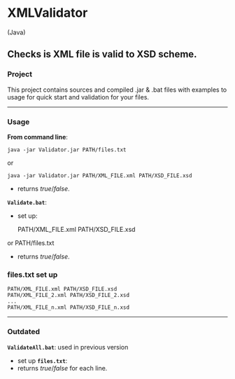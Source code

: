 # XMLValidator
(Java)

## Checks is XML file is valid to XSD scheme.

### Project

This project contains sources and compiled .jar & .bat files with examples to usage for quick start and validation for your files.


-------------
### Usage

**From command line**: 

    java -jar Validator.jar PATH/files.txt

or

    java -jar Validator.jar PATH/XML_FILE.xml PATH/XSD_FILE.xsd

+ returns *true*/*false*.

**`Validate.bat`**: 

+ set up:

    PATH/XML_FILE.xml PATH/XSD_FILE.xsd
    
or
    PATH/files.txt
    
+ returns *true*/*false*.

### files.txt set up

    PATH/XML_FILE.xml PATH/XSD_FILE.xsd
    PATH/XML_FILE_2.xml PATH/XSD_FILE_2.xsd
    ...
    PATH/XML_FILE_n.xml PATH/XSD_FILE_n.xsd

-------------
### Outdated

**`ValidateAll.bat`**: used in previous version

+ set up **`files.txt`**:
+ returns *true*/*false* for each line.
